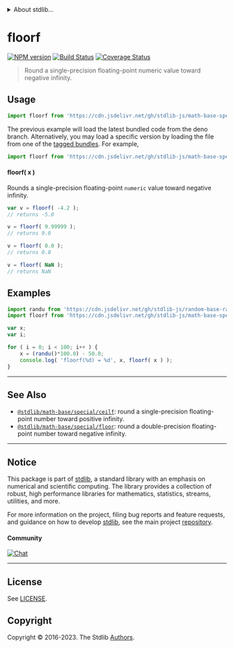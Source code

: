 <!--

@license Apache-2.0

Copyright (c) 2020 The Stdlib Authors.

Licensed under the Apache License, Version 2.0 (the "License");
you may not use this file except in compliance with the License.
You may obtain a copy of the License at

   http://www.apache.org/licenses/LICENSE-2.0

Unless required by applicable law or agreed to in writing, software
distributed under the License is distributed on an "AS IS" BASIS,
WITHOUT WARRANTIES OR CONDITIONS OF ANY KIND, either express or implied.
See the License for the specific language governing permissions and
limitations under the License.

-->


<details>
  <summary>
    About stdlib...
  </summary>
  <p>We believe in a future in which the web is a preferred environment for numerical computation. To help realize this future, we've built stdlib. stdlib is a standard library, with an emphasis on numerical and scientific computation, written in JavaScript (and C) for execution in browsers and in Node.js.</p>
  <p>The library is fully decomposable, being architected in such a way that you can swap out and mix and match APIs and functionality to cater to your exact preferences and use cases.</p>
  <p>When you use stdlib, you can be absolutely certain that you are using the most thorough, rigorous, well-written, studied, documented, tested, measured, and high-quality code out there.</p>
  <p>To join us in bringing numerical computing to the web, get started by checking us out on <a href="https://github.com/stdlib-js/stdlib">GitHub</a>, and please consider <a href="https://opencollective.com/stdlib">financially supporting stdlib</a>. We greatly appreciate your continued support!</p>
</details>

# floorf

[![NPM version][npm-image]][npm-url] [![Build Status][test-image]][test-url] [![Coverage Status][coverage-image]][coverage-url] <!-- [![dependencies][dependencies-image]][dependencies-url] -->

> Round a single-precision floating-point numeric value toward negative infinity.



<section class="usage">

## Usage

```javascript
import floorf from 'https://cdn.jsdelivr.net/gh/stdlib-js/math-base-special-floorf@deno/mod.js';
```
The previous example will load the latest bundled code from the deno branch. Alternatively, you may load a specific version by loading the file from one of the [tagged bundles](https://github.com/stdlib-js/math-base-special-floorf/tags). For example,

```javascript
import floorf from 'https://cdn.jsdelivr.net/gh/stdlib-js/math-base-special-floorf@v0.1.0-deno/mod.js';
```

#### floorf( x )

Rounds a single-precision floating-point `numeric` value toward negative infinity.

```javascript
var v = floorf( -4.2 );
// returns -5.0

v = floorf( 9.99999 );
// returns 9.0

v = floorf( 0.0 );
// returns 0.0

v = floorf( NaN );
// returns NaN
```

</section>

<!-- /.usage -->

<section class="examples">

## Examples

<!-- eslint no-undef: "error" -->

```javascript
import randu from 'https://cdn.jsdelivr.net/gh/stdlib-js/random-base-randu@deno/mod.js';
import floorf from 'https://cdn.jsdelivr.net/gh/stdlib-js/math-base-special-floorf@deno/mod.js';

var x;
var i;

for ( i = 0; i < 100; i++ ) {
    x = (randu()*100.0) - 50.0;
    console.log( 'floorf(%d) = %d', x, floorf( x ) );
}
```

</section>

<!-- /.examples -->

<!-- C interface documentation. -->



<!-- Section for related `stdlib` packages. Do not manually edit this section, as it is automatically populated. -->

<section class="related">

* * *

## See Also

-   <span class="package-name">[`@stdlib/math-base/special/ceilf`][@stdlib/math/base/special/ceilf]</span><span class="delimiter">: </span><span class="description">round a single-precision floating-point number toward positive infinity.</span>
-   <span class="package-name">[`@stdlib/math-base/special/floor`][@stdlib/math/base/special/floor]</span><span class="delimiter">: </span><span class="description">round a double-precision floating-point number toward negative infinity.</span>

</section>

<!-- /.related -->

<!-- Section for all links. Make sure to keep an empty line after the `section` element and another before the `/section` close. -->


<section class="main-repo" >

* * *

## Notice

This package is part of [stdlib][stdlib], a standard library with an emphasis on numerical and scientific computing. The library provides a collection of robust, high performance libraries for mathematics, statistics, streams, utilities, and more.

For more information on the project, filing bug reports and feature requests, and guidance on how to develop [stdlib][stdlib], see the main project [repository][stdlib].

#### Community

[![Chat][chat-image]][chat-url]

---

## License

See [LICENSE][stdlib-license].


## Copyright

Copyright &copy; 2016-2023. The Stdlib [Authors][stdlib-authors].

</section>

<!-- /.stdlib -->

<!-- Section for all links. Make sure to keep an empty line after the `section` element and another before the `/section` close. -->

<section class="links">

[npm-image]: http://img.shields.io/npm/v/@stdlib/math-base-special-floorf.svg
[npm-url]: https://npmjs.org/package/@stdlib/math-base-special-floorf

[test-image]: https://github.com/stdlib-js/math-base-special-floorf/actions/workflows/test.yml/badge.svg?branch=v0.1.0
[test-url]: https://github.com/stdlib-js/math-base-special-floorf/actions/workflows/test.yml?query=branch:v0.1.0

[coverage-image]: https://img.shields.io/codecov/c/github/stdlib-js/math-base-special-floorf/main.svg
[coverage-url]: https://codecov.io/github/stdlib-js/math-base-special-floorf?branch=main

<!--

[dependencies-image]: https://img.shields.io/david/stdlib-js/math-base-special-floorf.svg
[dependencies-url]: https://david-dm.org/stdlib-js/math-base-special-floorf/main

-->

[chat-image]: https://img.shields.io/gitter/room/stdlib-js/stdlib.svg
[chat-url]: https://app.gitter.im/#/room/#stdlib-js_stdlib:gitter.im

[stdlib]: https://github.com/stdlib-js/stdlib

[stdlib-authors]: https://github.com/stdlib-js/stdlib/graphs/contributors

[umd]: https://github.com/umdjs/umd
[es-module]: https://developer.mozilla.org/en-US/docs/Web/JavaScript/Guide/Modules

[deno-url]: https://github.com/stdlib-js/math-base-special-floorf/tree/deno
[umd-url]: https://github.com/stdlib-js/math-base-special-floorf/tree/umd
[esm-url]: https://github.com/stdlib-js/math-base-special-floorf/tree/esm
[branches-url]: https://github.com/stdlib-js/math-base-special-floorf/blob/main/branches.md

[stdlib-license]: https://raw.githubusercontent.com/stdlib-js/math-base-special-floorf/main/LICENSE

<!-- <related-links> -->

[@stdlib/math/base/special/ceilf]: https://github.com/stdlib-js/math-base-special-ceilf/tree/deno

[@stdlib/math/base/special/floor]: https://github.com/stdlib-js/math-base-special-floor/tree/deno

<!-- </related-links> -->

</section>

<!-- /.links -->
